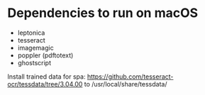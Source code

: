 # Dependencies to run on macOS

* leptonica
* tesseract
* imagemagic
* poppler (pdftotext)
* ghostscript

Install trained data for spa: https://github.com/tesseract-ocr/tessdata/tree/3.04.00 to /usr/local/share/tessdata/
